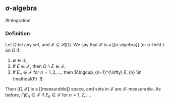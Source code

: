 ## σ-algebra
#Integration 

### Definition
Let $\Omega$ be any set, and $\mathcal{F} \subseteq \mathcal{P}(\Omega) .$ We say that $\mathcal{F}$ is a [[σ-algebra]] (or $\sigma$-field ) on $\Omega$ if:
1. $\emptyset \in \mathcal{F}$,
2. If $E \in \mathcal{F}$, then $\Omega \backslash E \in \mathcal{F}$,
3. If $E_{n} \in \mathcal{F}$ for $n=1,2, \ldots$, then $\bigcup_{n=1}^{\infty} E_{n} \in \mathcal{F} .$

Then $(\Omega, \mathcal{F})$ is a [[measurable]] space, and sets in $\mathcal{F}$ are $\mathcal{F}$-measurable. As before, $\bigcap E_{n} \in \mathcal{F}$ if $E_{n} \in \mathcal{F}$ for $n=1,2, \ldots$.